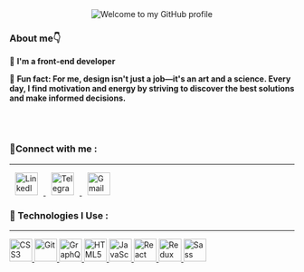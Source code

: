 
<div align="center">
  <img src="https://readme-typing-svg.herokuapp.com/?font=Merriweather&weight=700&size=30&duration=2000&pause=1000&color=191970&center=true&vCenter=true&width=600&height=100&lines=Hey+there!;I'm+Behzad+👋;Welcome+to+my+GitHub+page" alt="Welcome to my GitHub profile">
</div>

<h3>About me👇</h3>



📌 <b>I'm a front-end developer</b>


📌 <b>Fun fact: For me, design isn't just a job—it's an art and a science. Every day, I find motivation and energy by striving to discover the best solutions and make informed decisions.</b>

<br><br>


<h3>🔴Connect with me :</h3>
<hr>
<p>
<a href="https://www.linkedin.com/in/behzad-kahaki-29a00a247/" target="_blank">
  <img src="https://cdn.jsdelivr.net/gh/devicons/devicon/icons/linkedin/linkedin-original.svg" alt="LinkedIn" height="40" style="margin: 0 10px;"/> 
</a> 
  <a href="https://t.me/Bhzdkhki" target="_blank">
    <img src="https://upload.wikimedia.org/wikipedia/commons/8/82/Telegram_logo.svg" alt="Telegram" height="40" style="margin: 0 10px;"/>
  </a>
  <a href="behzadkahaki@gmail.com" target="_blank">
    <img src="https://cdn.jsdelivr.net/gh/devicons/devicon/icons/google/google-original.svg" alt="Gmail" height="40" style="margin: 0 10px;"/> 
  </a>
</p>



<h3>🔴 Technologies I Use :</h3>
<hr>
<p>
  <a href="https://www.w3.org/TR/css/" target="_blank">
    <img src="https://cdn.jsdelivr.net/gh/devicons/devicon/icons/css3/css3-original.svg" alt="CSS3" height="40"/>
  </a>
  <a href="https://git-scm.com/" target="_blank">
    <img src="https://cdn.jsdelivr.net/gh/devicons/devicon/icons/git/git-original.svg" alt="Git" height="40"/>
  </a>
  <a href="https://graphql.org/" target="_blank">
    <img src="https://cdn.jsdelivr.net/gh/devicons/devicon/icons/graphql/graphql-plain.svg" alt="GraphQL" height="40"/>
  </a>
  <a href="https://developer.mozilla.org/en-US/docs/Web/HTML" target="_blank">
    <img src="https://cdn.jsdelivr.net/gh/devicons/devicon/icons/html5/html5-original.svg" alt="HTML5" height="40"/>
  </a>
  <a href="https://developer.mozilla.org/en-US/docs/Web/JavaScript" target="_blank">
    <img src="https://cdn.jsdelivr.net/gh/devicons/devicon/icons/javascript/javascript-original.svg" alt="JavaScript" height="40"/>
  </a>
  <a href="https://reactjs.org/" target="_blank">
    <img src="https://cdn.jsdelivr.net/gh/devicons/devicon/icons/react/react-original.svg" alt="React" height="40"/>
  </a>
  <a href="https://redux.js.org/" target="_blank">
    <img src="https://cdn.jsdelivr.net/gh/devicons/devicon/icons/redux/redux-original.svg" alt="Redux" height="40"/>
  </a>
  <a href="https://sass-lang.com/" target="_blank">
    <img src="https://cdn.jsdelivr.net/gh/devicons/devicon/icons/sass/sass-original.svg" alt="Sass" height="40"/>
  </a>
</p>
